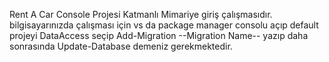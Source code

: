 Rent A Car Console Projesi
Katmanlı Mimariye giriş çalışmasıdır.
bilgisayarınızda çalışması için vs da package manager consolu açıp default projeyi DataAccess seçip Add-Migration --Migration Name-- yazıp daha sonrasında Update-Database demeniz gerekmektedir.
